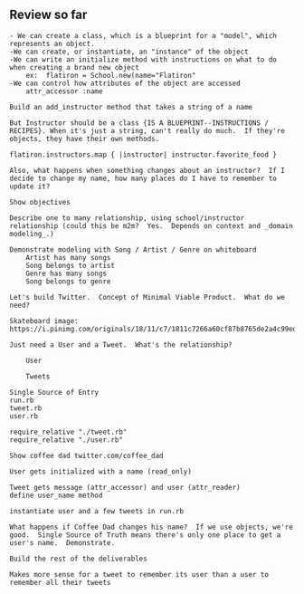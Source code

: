  ## Review so far
 	- We can create a class, which is a blueprint for a "model", which represents an object.
 	-We can create, or instantiate, an "instance" of the object
 	-We can write an initialize method with instructions on what to do when creating a brand new object
 		ex:  flatiron = School.new(name="Flatiron"
 	-We can control how attributes of the object are accessed
 		attr_accessor :name

 	Build an add_instructor method that takes a string of a name

 	But Instructor should be a class {IS A BLUEPRINT--INSTRUCTIONS / RECIPES}. When it's just a string, can't really do much.  If they're objects, they have their own methods.

 	flatiron.instructors.map { |instructor| instructor.favorite_food }

 	Also, what happens when something changes about an instructor?  If I decide to change my name, how many places do I have to remember to update it?  

 	Show objectives

 	Describe one to many relationship, using school/instructor relationship (could this be m2m?  Yes.  Depends on context and _domain modeling_.)  

 	Demonstrate modeling with Song / Artist / Genre on whiteboard
 		Artist has many songs
 		Song belongs to artist
 		Genre has many songs
 		Song belongs to genre

 	Let's build Twitter.  Concept of Minimal Viable Product.  What do we need?  

 	Skateboard image:  https://i.pinimg.com/originals/18/11/c7/1811c7266a60cf87b8765de2a4c99edc.jpg

 	Just need a User and a Tweet.  What's the relationship?

 		User

 		Tweets

 	Single Source of Entry
 	run.rb
 	tweet.rb
 	user.rb
 
 	require_relative "./tweet.rb"
	require_relative "./user.rb"

	Show coffee dad twitter.com/coffee_dad

	User gets initialized with a name (read_only)

	Tweet gets message (attr_accessor) and user (attr_reader)
	define user_name method

	instantiate user and a few tweets in run.rb

	What happens if Coffee Dad changes his name?  If we use objects, we're good.  Single Source of Truth means there's only one place to get a user's name.  Demonstrate.

	Build the rest of the deliverables

	Makes more sense for a tweet to remember its user than a user to remember all their tweets